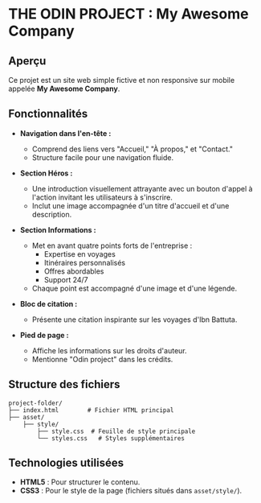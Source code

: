 # THE ODIN PROJECT : My Awesome Company

## Aperçu
Ce projet est un site web simple fictive et non responsive sur mobile  appelée **My Awesome Company**. 

## Fonctionnalités

- **Navigation dans l'en-tête :**
  - Comprend des liens vers "Accueil," "À propos," et "Contact."
  - Structure facile pour une navigation fluide.

- **Section Héros :**
  - Une introduction visuellement attrayante avec un bouton d'appel à l'action invitant les utilisateurs à s'inscrire.
  - Inclut une image accompagnée d'un titre d'accueil et d'une description.

- **Section Informations :**
  - Met en avant quatre points forts de l'entreprise :
    - Expertise en voyages
    - Itinéraires personnalisés
    - Offres abordables
    - Support 24/7
  - Chaque point est accompagné d'une image et d'une légende.

- **Bloc de citation :**
  - Présente une citation inspirante sur les voyages d'Ibn Battuta.

- **Pied de page :**
  - Affiche les informations sur les droits d'auteur.
  - Mentionne "Odin project" dans les crédits.

## Structure des fichiers
```
project-folder/
├── index.html        # Fichier HTML principal
├── asset/
    ├── style/
        ├── style.css  # Feuille de style principale
        └── styles.css   # Styles supplémentaires
```

## Technologies utilisées

- **HTML5** : Pour structurer le contenu.
- **CSS3** : Pour le style de la page (fichiers situés dans `asset/style/`).
